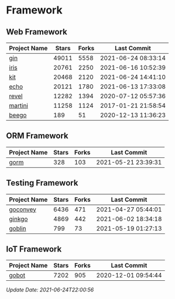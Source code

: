 # Framework

## Web Framework
| Project Name | Stars | Forks | Last Commit |
| ------------ | ----- | ----- | ----------- |
| [gin](https://github.com/gin-gonic/gin) | 49011 | 5558 | 2021-06-24 08:33:14 |
| [iris](https://github.com/kataras/iris) | 20761 | 2250 | 2021-06-16 10:52:39 |
| [kit](https://github.com/go-kit/kit) | 20468 | 2120 | 2021-06-24 14:41:10 |
| [echo](https://github.com/labstack/echo) | 20121 | 1780 | 2021-06-13 17:33:08 |
| [revel](https://github.com/revel/revel) | 12282 | 1394 | 2020-07-12 05:57:36 |
| [martini](https://github.com/go-martini/martini) | 11258 | 1124 | 2017-01-21 21:58:54 |
| [beego](https://github.com/astaxie/beego) | 189 | 51 | 2020-12-13 11:36:23 |

## ORM Framework
| Project Name | Stars | Forks | Last Commit |
| ------------ | ----- | ----- | ----------- |
| [gorm](https://github.com/jinzhu/gorm) | 328 | 103 | 2021-05-21 23:39:31 |

## Testing Framework
| Project Name | Stars | Forks | Last Commit |
| ------------ | ----- | ----- | ----------- |
| [goconvey](https://github.com/smartystreets/goconvey) | 6436 | 471 | 2021-04-27 05:44:01 |
| [ginkgo](https://github.com/onsi/ginkgo) | 4869 | 442 | 2021-06-02 18:34:18 |
| [goblin](https://github.com/franela/goblin) | 799 | 73 | 2021-05-19 01:27:13 |

## IoT Framework
| Project Name | Stars | Forks | Last Commit |
| ------------ | ----- | ----- | ----------- |
| [gobot](https://github.com/hybridgroup/gobot) | 7202 | 905 | 2020-12-01 09:54:44 |

*Update Date: 2021-06-24T22:00:56*